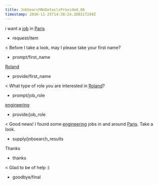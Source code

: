 ```yaml
---
title: JobSearchNoDetailsProvided_06
timestamp: 2016-11-25T14:38:24.260117249Z
---
```


i want a [job](item_type) in [Paris](location)
* request/item

< Before I take a look, may I please take your first name?
* prompt/first_name

[Roland](first_name)
* provide/first_name

< What type of role you are interested in [Roland](first_name)?
* prompt/job_role

[engineering](jobrole)
* provide/job_role

< Good news! I found some [engineering](jobrole) jobs in and around [Paris](location). Take a look.
* supply/jobsearch_results

Thanks
* thanks

< Glad to be of help :)
* goodbye/final

